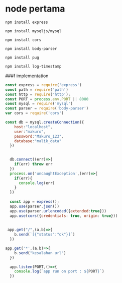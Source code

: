 # node pertama

`npm install express`

`npm install mysqljs/mysql`

`npm install cors`

`npm install body-parser`

`npm install pug`

`npm install log-timestamp`


###f implementation
```javascript
const express = require('express')
const path = require('path')
const http = require('http');
const PORT = process.env.PORT || 8080
const mysql = require('mysql')
const parser = require('body-parser')
var cors = require('cors')

const db = mysql.createConnection({
    host:"localhost",
    user:"makuro",
    password:"Makuro_123",
    database:"malik_data"
  })
  

  db.connect((err)=>{
    if(err) throw err
  })
  process.on('uncaughtException',(err)=>{
    if(err){
      console.log(err)
    }
  })
  
  const app = express();
  app.use(parser.json())
  app.use(parser.urlencoded({extended:true}))
  app.use(cors({credentials: true, origin: true}))
  
  
 app.get("/",(a,b)=>{
    b.send(`[{"status":"ok"}]`)
  })

app.get('*',(a,b)=>{
    b.send("kesalahan url")
  })

  app.listen(PORT,()=>{
    console.log(`app run on port : ${PORT}`)
  })


```

